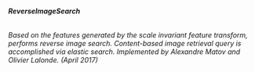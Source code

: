 ###### **ReverseImageSearch**
######  Based on the features generated by the scale invariant feature transform, performs reverse image search. Content-based image retrieval query is accomplished via elastic search. Implemented by Alexandre Matov and Olivier Lalonde. (April 2017)

